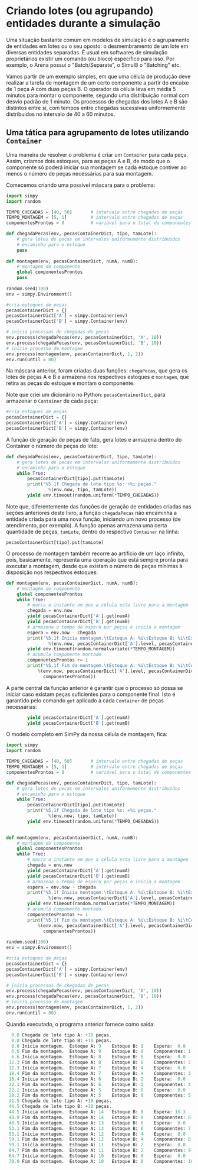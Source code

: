 # Criando lotes (ou agrupando) entidades durante a simulação

Uma situação bastante comum em modelos de simulação é o agrupamento de entidades em lotes ou o seu oposto: o desmembramento de um lote em diversas entidades separadas. É usual em softwares de simulação proprietários existir um comando (ou bloco) específico para isso. Por exemplo, o Arena possui o "Batch/Separate", o Simul8 o "Batching" etc.

Vamos partir de um exemplo simples, em que uma célula de produção deve realizar a tarefa de montagem de um certo componente a partir do encaixe de 1 peça A com duas peças B. O operador da célula leva em média 5 minutos para montar o componente, segundo uma distribuição normal com desvio padrão de 1 minuto. Os processos de chegadas dos lotes A e B são distintos entre si, com tempos entre chegadas sucessivas uniformemente distribuidos no intervalo de 40 a 60 minutos.

## Uma tática para agrupamento de lotes utilizando `Container`

Uma maneira de resolver o problema é criar um ```Container``` para cada peça. Assim, criamos dois estoques, para as peças A e B, de modo que o componente só poderá iniciar sua montagem se cada estoque contiver ao menos o número de peças necessárias para sua montagem.

Comecemos criando uma possível máscara para o problema:
```python
import simpy
import random

TEMPO_CHEGADAS = [40, 50]       # intervalo entre chegadas de peças
TEMPO_MONTAGEM = [5, 1]         # intervalo entre chegadas de peças
componentesProntos = 0          # variável para o total de componentes produzidos

def chegadaPecas(env, pecasContainerDict, tipo, tamLote):
    # gera lotes de pecas em intervalos uniformemente distribuídos
    # encaminha para o estoque
    pass
        
def montagem(env, pecasContainerDict, numA, numB):
    # montagem do componente
    global componentesProntos
    pass
    
random.seed(100)            
env = simpy.Environment()

#cria estoques de peças 
pecasContainerDict = {}
pecasContainerDict['A'] = simpy.Container(env)
pecasContainerDict['B'] = simpy.Container(env)

# inicia processos de chegadas de pecas
env.process(chegadaPecas(env, pecasContainerDict, 'A', 10))
env.process(chegadaPecas(env, pecasContainerDict, 'B', 10))
# inicia processo de montagem
env.process(montagem(env, pecasContainerDict, 1, 2))
env.run(until = 80)   
```
Na máscara anterior, foram criadas duas funções: ```chegaPecas```, que gera os lotes de peças A e B e armazena nos respectivos estoques e ```montagem```, que retira as peças do estoque e montam o componente.

Note que criei um dicionário no Python: ```pecasContainerDict```, para armazenar o ```Container``` de cada peça:
```python
#cria estoques de peças 
pecasContainerDict = {}
pecasContainerDict['A'] = simpy.Container(env)
pecasContainerDict['B'] = simpy.Container(env)
```
A função de geração de peças de fato, gera lotes e armazena dentro do Container o número de peças do lote:

```python
def chegadaPecas(env, pecasContainerDict, tipo, tamLote):
    # gera lotes de pecas em intervalos uniformemente distribuídos
    # encaminha para o estoque
    while True:
        pecasContainerDict[tipo].put(tamLote)
        print("%5.1f Chegada de lote tipo %s: +%i peças."
                %(env.now, tipo, tamLote))
        yield env.timeout(random.uniform(*TEMPO_CHEGADAS))
```
Note que, diferentemente das funções de geração de entidades criadas nas seções anteriores deste livro, a função ```chegadaPecas``` não encaminha a entidade criada para uma nova função, iniciando um novo processo (de atendimento, por exemplo). A função apenas armazena uma certa quantidade de peças, ```tamLote```, dentro do respectivo ```Container```  na linha:
```
pecasContainerDict[tipo].put(tamLote)
```
O processo de montagem também recorre ao artifício de um laço infinito, pois, basicamente, representa uma operação que está sempre pronta para executar a montagem, desde que existam o número de peças mínimas à disposição nos respectivos estoques:

```python
def montagem(env, pecasContainerDict, numA, numB):
    # montagem do componente
    global componentesProntos
    while True:
        # marca o instante em que a célula esta livre para a montagem
        chegada = env.now
        yield pecasContainerDict['A'].get(numA)
        yield pecasContainerDict['B'].get(numB)
        # armazena o tempo de espera por peças e inicia a montagem
        espera = env.now - chegada
        print("%5.1f Inicia montagem.\tEstoque A: %i\tEstoque B: %i\tEspera: %4.1f"
                %(env.now, pecasContainerDict['A'].level, pecasContainerDict['B'].level, espera))
        yield env.timeout(random.normalvariate(*TEMPO_MONTAGEM))
        # acumula componente montado
        componentesProntos += 1
        print("%5.1f Fim da montagem.\tEstoque A: %i\tEstoque B: %i\tComponentes: %i\t"
            %(env.now, pecasContainerDict['A'].level, pecasContainerDict['B'].level,
              componentesProntos))
```
A parte central da função anterior é garantir que o processo só possa se iniciar caso existam peças suficientes para o componente final. Isto é garantido pelo comando ```get``` aplicado a cada ```Container``` de peças necessárias:
```python
        yield pecasContainerDict['A'].get(numA)
        yield pecasContainerDict['B'].get(numB)
```
O modelo completo em SimPy da nossa célula de montagem, fica:
```python
import simpy
import random

TEMPO_CHEGADAS = [40, 50]       # intervalo entre chegadas de peças
TEMPO_MONTAGEM = [5, 1]         # intervalo entre chegadas de peças
componentesProntos = 0          # variável para o total de componentes produzidos

def chegadaPecas(env, pecasContainerDict, tipo, tamLote):
    # gera lotes de pecas em intervalos uniformemente distribuídos
    # encaminha para o estoque
    while True:
        pecasContainerDict[tipo].put(tamLote)
        print("%5.1f Chegada de lote tipo %s: +%i peças."
                %(env.now, tipo, tamLote))
        yield env.timeout(random.uniform(*TEMPO_CHEGADAS))

        
def montagem(env, pecasContainerDict, numA, numB):
    # montagem do componente
    global componentesProntos
    while True:
        # marca o instante em que a célula esta livre para a montagem
        chegada = env.now
        yield pecasContainerDict['A'].get(numA)
        yield pecasContainerDict['B'].get(numB)
        # armazena o tempo de espera por peças e inicia a montagem
        espera = env.now - chegada
        print("%5.1f Inicia montagem.\tEstoque A: %i\tEstoque B: %i\tEspera: %4.1f"
                %(env.now, pecasContainerDict['A'].level, pecasContainerDict['B'].level, espera))
        yield env.timeout(random.normalvariate(*TEMPO_MONTAGEM))
        # acumula componente montado
        componentesProntos += 1
        print("%5.1f Fim da montagem.\tEstoque A: %i\tEstoque B: %i\tComponentes: %i\t"
            %(env.now, pecasContainerDict['A'].level, pecasContainerDict['B'].level,
              componentesProntos))
    
random.seed(100)            
env = simpy.Environment()

#cria estoques de peças 
pecasContainerDict = {}
pecasContainerDict['A'] = simpy.Container(env)
pecasContainerDict['B'] = simpy.Container(env)

# inicia processos de chegadas de pecas
env.process(chegadaPecas(env, pecasContainerDict, 'A', 10))
env.process(chegadaPecas(env, pecasContainerDict, 'B', 10))
# inicia processo de montagem
env.process(montagem(env, pecasContainerDict, 1, 2))
env.run(until = 80)   
```
Quando executado, o programa anterior fornece como saída:
```python
  0.0 Chegada de lote tipo A: +10 peças.
  0.0 Chegada de lote tipo B: +10 peças.
  0.0 Inicia montagem.  Estoque A: 9    Estoque B: 8    Espera:  0.0
  6.6 Fim da montagem.  Estoque A: 9    Estoque B: 8    Componentes: 1  
  6.6 Inicia montagem.  Estoque A: 8    Estoque B: 6    Espera:  0.0
 12.3 Fim da montagem.  Estoque A: 8    Estoque B: 6    Componentes: 2  
 12.3 Inicia montagem.  Estoque A: 7    Estoque B: 4    Espera:  0.0
 18.4 Fim da montagem.  Estoque A: 7    Estoque B: 4    Componentes: 3  
 18.4 Inicia montagem.  Estoque A: 6    Estoque B: 2    Espera:  0.0
 22.1 Fim da montagem.  Estoque A: 6    Estoque B: 2    Componentes: 4  
 22.1 Inicia montagem.  Estoque A: 5    Estoque B: 0    Espera:  0.0
 28.2 Fim da montagem.  Estoque A: 5    Estoque B: 0    Componentes: 5  
 41.5 Chegada de lote tipo A: +10 peças.
 44.5 Chegada de lote tipo B: +10 peças.
 44.5 Inicia montagem.  Estoque A: 14   Estoque B: 8    Espera: 16.3
 48.9 Fim da montagem.  Estoque A: 14   Estoque B: 8    Componentes: 6  
 48.9 Inicia montagem.  Estoque A: 13   Estoque B: 6    Espera:  0.0
 53.1 Fim da montagem.  Estoque A: 13   Estoque B: 6    Componentes: 7  
 53.1 Inicia montagem.  Estoque A: 12   Estoque B: 4    Espera:  0.0
 59.1 Fim da montagem.  Estoque A: 12   Estoque B: 4    Componentes: 8  
 59.1 Inicia montagem.  Estoque A: 11   Estoque B: 2    Espera:  0.0
 64.7 Fim da montagem.  Estoque A: 11   Estoque B: 2    Componentes: 9  
 64.7 Inicia montagem.  Estoque A: 10   Estoque B: 0    Espera:  0.0
 70.0 Fim da montagem.  Estoque A: 10   Estoque B: 0    Componentes: 10 

```
